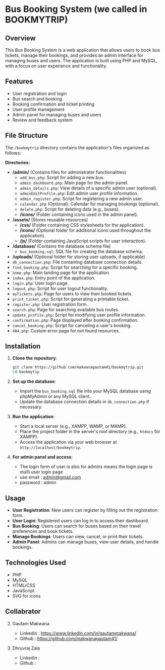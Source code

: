# Bus Booking System (we called in BOOKMYTRIP)

## Overview
This Bus Booking System is a web application that allows users to book bus tickets, manage their bookings, and provides an admin interface for managing buses and users. The application is built using PHP and MySQL, with a focus on user experience and functionality.

## Features
- User registration and login
- Bus search and booking
- Booking confirmation and ticket printing
- User profile management
- Admin panel for managing buses and users
- Review and feedback system

## File Structure

The `/bookmytrip` directory contains the application's files organized as follows:

**Directories:**

* **/admin/** (Contains files for administrator functionalities)
    * `add_bus.php`: Script for adding a new bus.
    * `admin_dashboard.php`: Main page for the admin panel.
    * `admin_details.php`: View details of a specific admin user (optional).
    * `adminEditProfile.php`: Edit admin user profile information.
    * `admin_register.php`: Script for registering a new admin user.
    * `calendar.php` (Optional): Calendar for managing bookings (optional).
    * `delete.php`: Script for deleting data (e.g., buses).
    * **/icons/** (Folder containing icons used in the admin panel).
* **/assets/** (Stores reusable resources)
    * **/css/** (Folder containing CSS stylesheets for the application).
    * **/icons/** (Optional folder for additional icons used throughout the application).
    * **/js/** (Folder containing JavaScript scripts for user interaction).
* **/database/** (Contains the database schema file)
    * `bus_booking.sql`: SQL file for creating the database schema.
* **/uploads/** (Optional folder for storing user uploads, if applicable)
* `db_connection.php`: File containing database connection details.
* `find_booking.php`: Script for searching for a specific booking.
* `home.php`: Main landing page for the application.
* `index.php`: Entry point of the application.
* `login.php`: User login page.
* `logout.php`: Script for user logout functionality.
* `myTickets.php`: Page for users to view their booked tickets.
* `print_ticket.php`: Script for generating a printable ticket.
* `register.php`: User registration form.
* `search.php`: Page for searching available bus routes.
* `update_profile.php`: Script for modifying user profile information.
* `confirmation.php`: Page displayed after booking confirmation.
* `cancel_booking.php`: Script for canceling a user's booking.
* `404.php`: Custom error page for not found resources.


## Installation
1. **Clone the repository**:
   ```bash
   git clone https://github.com/makwanagautam41/bookmytrip.git
   cd bookmytip
   ```

2. **Set up the database**:
   - Import the `bus_booking.sql` file into your MySQL database using phpMyAdmin or any MySQL client.
   - Update the database connection details in `db_connection.php` if necessary.

3. **Run the application**:
   - Start a local server (e.g., XAMPP, WAMP, or MAMP).
   - Place the project folder in the server's root directory (e.g., `htdocs` for XAMPP).
   - Access the application via your web browser at `http://localhost/bookmytrip`.

4. **For admin panel and access**:
    - The login form of user is also for admins means the login page is multi user login page
    - use email : admin@gmail.com
    - password : admin

## Usage
- **User Registration**: New users can register by filling out the registration form.
- **User Login**: Registered users can log in to access their dashboard.
- **Bus Booking**: Users can search for buses based on their travel preferences and book tickets.
- **Manage Bookings**: Users can view, cancel, or print their tickets.
- **Admin Panel**: Admins can manage buses, view user details, and handle bookings.

## Technologies Used
- PHP
- MySQL
- HTML/CSS
- JavaScript
- SVG for icons


## Collabrator
2. Gautam Makwana
   - Linkedin : https://www.linkedin.com/in/gautammakwana/
   - Github : https://github.com/makwanagautam41/

3. Dhruvraj Zala
   - Linkedin :
   - Github :    
